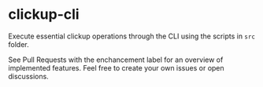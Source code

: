 # clickup-cli
Execute essential clickup operations through the CLI using the scripts in `src` folder.

See Pull Requests with the enchancement label for an overview of implemented features. Feel free to create your own issues or open discussions.
